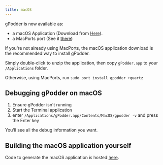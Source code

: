 ```yaml
---
title: macOS
---
```


gPodder is now available as:
 - a macOS Application (Download from [Here](../index.md#get-it)).
 - a MacPorts port (See it [there](https://www.macports.org/ports.php?by=name&substr=gpodder))

If you're not already using MacPorts, the macOS application download is the recommended way to install gPodder.

Simply double-click to unzip the application, then copy `gPodder.app` to your `/Applications` folder.

Otherwise, using MacPorts, run `sudo port install gpodder +quartz`

Debugging gPodder on macOS
-------------------------

1. Ensure gPodder isn't running
2. Start the Terminal application
3. enter `/Applications/gPodder.app/Contents/MacOS/gpodder -v` and press the Enter key

You’ll see all the debug information you want.

Building the macOS application yourself
-----------------------------------

Code to generate the macOS application is hosted [here](https://github.com/elelay/gpodder-osx-bundle).